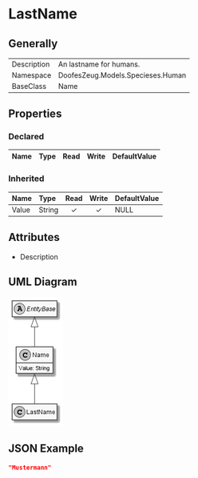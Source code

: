 ﻿# LastName

## Generally

|||
|:-|:-|
|Description|An lastname for humans.|
|Namespace|DoofesZeug.Models.Specieses.Human|
|BaseClass|Name|

## Properties

### Declared

|Name|Type|Read|Write|DefaultValue|
|:---|:---|:--:|:---:|:-----------|

### Inherited

|Name|Type|Read|Write|DefaultValue|
|:---|:---|:--:|:---:|:-----------|
|Value|String|&#x2713;|&#x2713;|NULL|

## Attributes

- Description

## UML Diagram

![LastName.png](./LastName.png "LastName")

## JSON Example

```json
"Mustermann"
```


